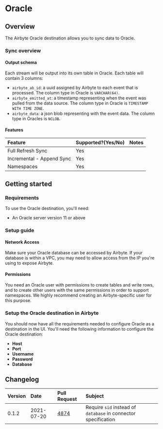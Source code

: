 # Oracle

## Overview

The Airbyte Oracle destination allows you to sync data to Oracle.

### Sync overview

#### Output schema

Each stream will be output into its own table in Oracle. Each table will contain 3 columns:

* `airbyte_ab_id`: a uuid assigned by Airbyte to each event that is processed. The column type in Oracle is `VARCHAR(64)`.
* `airbyte_emitted_at`: a timestamp representing when the event was pulled from the data source. The column type in Oracle is `TIMESTAMP WITH TIME ZONE`.
* `airbyte_data`: a json blob representing with the event data. The column type in Oracles is `NCLOB`.

#### Features

| Feature | Supported?\(Yes/No\) | Notes |
| :--- | :--- | :--- |
| Full Refresh Sync | Yes |  |
| Incremental - Append Sync | Yes |  |
| Namespaces | Yes |  |

## Getting started

### Requirements

To use the Oracle destination, you'll need:

* An Oracle server version 11 or above

### Setup guide

#### Network Access

Make sure your Oracle database can be accessed by Airbyte. If your database is within a VPC, you may need to allow access from the IP you're using to expose Airbyte.

#### **Permissions**

You need an Oracle user with permissions to create tables and write rows, and to create other users with the same permissions in order to support namespaces. We highly recommend creating an Airbyte-specific user for this purpose.

### Setup the Oracle destination in Airbyte

You should now have all the requirements needed to configure Oracle as a destination in the UI. You'll need the following information to configure the Oracle destination:

* **Host**
* **Port**
* **Username**
* **Password**
* **Database**

## Changelog
| Version | Date | Pull Request | Subject |
| :--- | :---  | :--- | :--- |
| 0.1.2 | 2021-07-20 | [4874](https://github.com/airbytehq/airbyte/pull/4874) | Require `sid` instead of `database` in connector specification |
